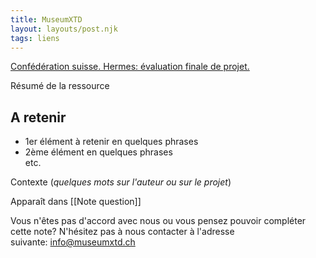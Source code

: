 ```yaml
---
title: MuseumXTD
layout: layouts/post.njk
tags: liens
---
```

[Confédération suisse. Hermes: évaluation finale de projet.](https://www.hermes.admin.ch/fr/gestion-du-projet/comprendre/resultats/evaluation-finale-du-projet.html)

Résumé de la ressource

## A retenir
- 1er élément à retenir en quelques phrases
- 2ème élément en quelques phrases  
etc. 
  
Contexte (*quelques mots sur l'auteur ou sur le projet*)


Apparaît dans [[Note question]]

Vous n'êtes pas d'accord avec nous ou vous pensez pouvoir compléter cette note? N'hésitez pas à nous contacter à l'adresse suivante: [info@museumxtd.ch](mailto:info@museumxtd.ch)